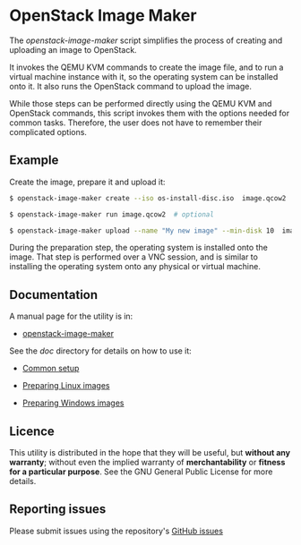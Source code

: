 OpenStack Image Maker
=====================

The _openstack-image-maker_ script simplifies the process of creating
and uploading an image to OpenStack.

It invokes the QEMU KVM commands to create the image file, and to run
a virtual machine instance with it, so the operating system can be
installed onto it. It also runs the OpenStack command to upload the
image.

While those steps can be performed directly using the QEMU KVM and
OpenStack commands, this script invokes them with the options needed
for common tasks. Therefore, the user does not have to remember their
complicated options.

## Example

Create the image, prepare it and upload it:

```sh
$ openstack-image-maker create --iso os-install-disc.iso  image.qcow2

$ openstack-image-maker run image.qcow2  # optional

$ openstack-image-maker upload --name "My new image" --min-disk 10  image.qcow2
```

During the preparation step, the operating system is installed onto
the image.  That step is performed over a VNC session, and is similar
to installing the operating system onto any physical or virtual
machine.

## Documentation

A manual page for the utility is in:

- [openstack-image-maker](openstack-image-maker.md)

See the _doc_ directory for details on how to use it:

- [Common setup](doc/common-setup.md)

- [Preparing Linux images](doc/linux-images.md)

- [Preparing Windows images](doc/windows-images.md)

Licence
-------

This utility is distributed in the hope that they will be useful, but
**without any warranty**; without even the implied warranty of
**merchantability** or **fitness for a particular purpose**.  See the
GNU General Public License for more details.

## Reporting issues

Please submit issues using the repository's [GitHub
issues](https://github.com/qcif/openstack-image-maker/issues)

